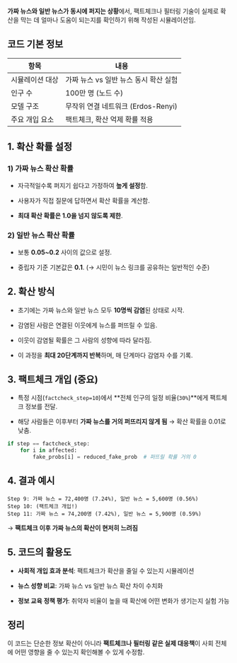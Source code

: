 **가짜 뉴스와 일반 뉴스가 동시에 퍼지는 상황**에서, 팩트체크나 필터링 기술이 실제로 확산을 막는 데 얼마나 도움이 되는지를 확인하기 위해 작성된 시뮬레이션임.



##  코드 기본 정보

|항목|내용|
|---|---|
|시뮬레이션 대상|가짜 뉴스 vs 일반 뉴스 동시 확산 실험|
|인구 수|100만 명 (노드 수)|
|모델 구조|무작위 연결 네트워크 (Erdos-Renyi)|
|주요 개입 요소|팩트체크, 확산 억제 확률 적용|



## 1. 확산 확률 설정

### 1) 가짜 뉴스 확산 확률

- 자극적일수록 퍼지기 쉽다고 가정하여 **높게 설정**함.
    
- 사용자가 직접 질문에 답하면서 확산 확률을 계산함.
    
- **최대 확산 확률은 1.0을 넘지 않도록 제한**.
    

### 2) 일반 뉴스 확산 확률

- 보통 **0.05~0.2** 사이의 값으로 설정.
    
- 중립자 기준 기본값은 **0.1**. (→ 시민이 뉴스 링크를 공유하는 일반적인 수준)
    



## 2. 확산 방식

- 초기에는 가짜 뉴스와 일반 뉴스 모두 **10명씩 감염**된 상태로 시작.
    
- 감염된 사람은 연결된 이웃에게 뉴스를 퍼뜨릴 수 있음.
    
- 이웃이 감염될 확률은 그 사람의 성향에 따라 달라짐.
    
- 이 과정을 **최대 20단계까지 반복**하며, 매 단계마다 감염자 수를 기록.
    



## 3. 팩트체크 개입 (중요)

- 특정 시점(`factcheck_step=10`)에서 **전체 인구의 일정 비율(`30%`)**에게 팩트체크 정보를 전달.
    
- 해당 사람들은 이후부터 **가짜 뉴스를 거의 퍼뜨리지 않게 됨** → 확산 확률을 0.01로 낮춤.
    

```python
if step == factcheck_step:
    for i in affected:
        fake_probs[i] = reduced_fake_prob  # 퍼뜨릴 확률 거의 0
```



## 4. 결과 예시

```
Step 9: 가짜 뉴스 = 72,400명 (7.24%), 일반 뉴스 = 5,600명 (0.56%)
Step 10: (팩트체크 개입!)
Step 11: 가짜 뉴스 = 74,200명 (7.42%), 일반 뉴스 = 5,900명 (0.59%)
```

→ **팩트체크 이후 가짜 뉴스의 확산이 현저히 느려짐**



## 5. 코드의 활용도

- **사회적 개입 효과 분석**: 팩트체크가 확산을 줄일 수 있는지 시뮬레이션
    
- **뉴스 성향 비교**: 가짜 뉴스 vs 일반 뉴스 확산 차이 수치화
    
- **정보 교육 정책 평가**: 취약자 비율이 높을 때 확산에 어떤 변화가 생기는지 실험 가능
    



## 정리

이 코드는 단순한 정보 확산이 아니라 **팩트체크나 필터링 같은 실제 대응책**이 사회 전체에 어떤 영향을 줄 수 있는지 확인해볼 수 있게 수정함.
